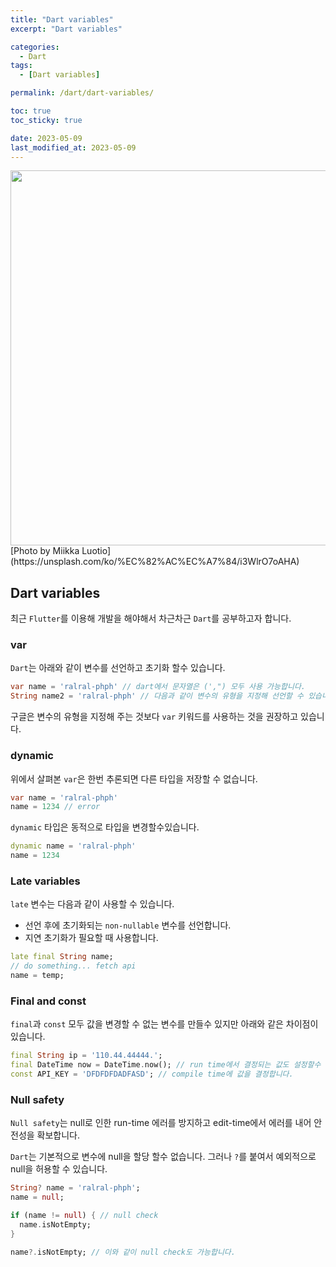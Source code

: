 ```yaml
---
title: "Dart variables"
excerpt: "Dart variables"

categories:
  - Dart
tags:
  - [Dart variables]

permalink: /dart/dart-variables/

toc: true
toc_sticky: true

date: 2023-05-09
last_modified_at: 2023-05-09
---
```

<img src="/assets/images/posts_img/dart/miikka-luotio-i3WlrO7oAHA-unsplash.jpg" width="600">
[Photo by Miikka Luotio](https://unsplash.com/ko/%EC%82%AC%EC%A7%84/i3WlrO7oAHA)  
  
  


## Dart variables
최근 `Flutter`를 이용해 개발을 해야해서 차근차근 `Dart`를 공부하고자 합니다.   
   
 ### var
 
 `Dart`는 아래와 같이 변수를 선언하고 초기화 할수 있습니다. 
 
 ``` dart
 var name = 'ralral-phph' // dart에서 문자열은 (',") 모두 사용 가능합니다.
 String name2 = 'ralral-phph' // 다음과 같이 변수의 유형을 지정해 선언할 수 있습니다. 
 
 ```
 
구글은 변수의 유형을 지정해 주는 것보다 `var` 키워드를 사용하는 것을 권장하고 있습니다. 
  
  

### dynamic

위에서 살펴본 `var`은 한번 추론되면 다른 타입을 저장할 수 없습니다. 

``` dart
var name = 'ralral-phph'
name = 1234 // error
```

`dynamic` 타입은 동적으로 타입을 변경할수있습니다. 

```dart
dynamic name = 'ralral-phph'
name = 1234 
```
  
  
### Late variables

`late` 변수는 다음과 같이 사용할 수 있습니다. 
- 선언 후에 초기화되는 `non-nullable` 변수를 선언합니다.
- 지연 초기화가 필요할 때 사용합니다. 

``` dart 
late final String name; 
// do something... fetch api 
name = temp;
```

### Final and const
`final`과 `const` 모두 값을 변경할 수 없는 변수를 만들수 있지만 아래와 같은 차이점이 있습니다.

``` dart
final String ip = '110.44.44444.'; 
final DateTime now = DateTime.now(); // run time에서 결정되는 값도 설정할수 있어요
const API_KEY = 'DFDFDFDADFASD'; // compile time에 값을 결정합니다.
```
  
  
### Null safety
`Null safety`는 null로 인한 run-time 에러를 방지하고 edit-time에서 에러를 내어 안전성을 확보합니다.  

`Dart`는 기본적으로 변수에 null을 할당 할수 없습니다. 그러나 `?`를 붙여서 예외적으로 null을 허용할 수 있습니다.

``` dart
String? name = 'ralral-phph';
name = null;

if (name != null) { // null check
  name.isNotEmpty;
}

name?.isNotEmpty; // 이와 같이 null check도 가능합니다.
```
